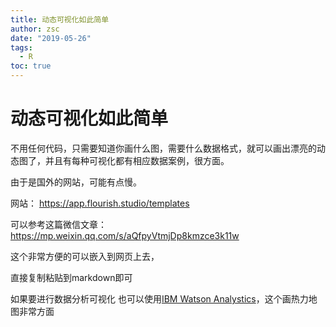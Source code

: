 ```yaml
---
title: 动态可视化如此简单
author: zsc
date: "2019-05-26"
tags:
  - R
toc: true
---
```


# 动态可视化如此简单

不用任何代码，只需要知道你画什么图，需要什么数据格式，就可以画出漂亮的动态图了，并且有每种可视化都有相应数据案例，很方面。

由于是国外的网站，可能有点慢。

网站： https://app.flourish.studio/templates

可以参考这篇微信文章： https://mp.weixin.qq.com/s/aQfpyVtmjDp8kmzce3k11w

这个非常方便的可以嵌入到网页上去，





直接复制粘贴到markdown即可

<div class="flourish-embed" data-src="visualisation/381575"></div><script src="https://public.flourish.studio/resources/embed.js"></script>

如果要进行数据分析可视化 也可以使用[IBM Watson Analystics](https://www.ibm.com/watson-analytics)，这个画热力地图非常方面

